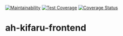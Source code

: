 [![Maintainability](https://api.codeclimate.com/v1/badges/8332cabf7251b32d4d31/maintainability)](https://codeclimate.com/github/andela/ah-kifaru-frontend/maintainability) [![Test Coverage](https://api.codeclimate.com/v1/badges/8332cabf7251b32d4d31/test_coverage)](https://codeclimate.com/github/andela/ah-kifaru-frontend/test_coverage)
[![Coverage Status](https://coveralls.io/repos/github/andela/ah-kifaru-frontend/badge.svg?branch=develop)](https://coveralls.io/github/andela/ah-kifaru-frontend?branch=develop)
# ah-kifaru-frontend

